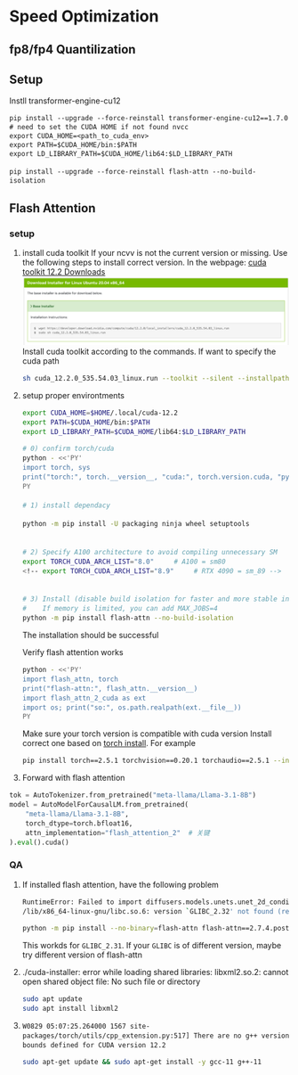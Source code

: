 # Speed Optimization
## fp8/fp4 Quantilization

## Setup

Instll transformer-engine-cu12
```
pip install --upgrade --force-reinstall transformer-engine-cu12==1.7.0
# need to set the CUDA HOME if not found nvcc
export CUDA_HOME=<path_to_cuda_env>
export PATH=$CUDA_HOME/bin:$PATH
export LD_LIBRARY_PATH=$CUDA_HOME/lib64:$LD_LIBRARY_PATH

pip install --upgrade --force-reinstall flash-attn --no-build-isolation
```

## Flash Attention

### setup
1. install cuda toolkit
If your ncvv is not the current version or missing. Use the following steps to install correct version.
In the webpage: [cuda toolkit 12.2 Downloads](https://developer.nvidia.com/cuda-12-2-0-download-archive?target_os=Linux&target_arch=x86_64&Distribution=Ubuntu&target_version=20.04&target_type=runfile_local)
![install](images/image-1.png)
Install cuda toolkit according to the commands. If want to specify the cuda path
    ```bash
    sh cuda_12.2.0_535.54.03_linux.run --toolkit --silent --installpath=$HOME/.local/cuda-12.2
    ```

2. setup proper environtments

    ```bash
    export CUDA_HOME=$HOME/.local/cuda-12.2
    export PATH=$CUDA_HOME/bin:$PATH
    export LD_LIBRARY_PATH=$CUDA_HOME/lib64:$LD_LIBRARY_PATH
    ```

    ```bash
    # 0) confirm torch/cuda
    python - <<'PY'
    import torch, sys
    print("torch:", torch.__version__, "cuda:", torch.version.cuda, "py:", sys.version.split()[0])
    PY

    # 1) install dependacy

    python -m pip install -U packaging ninja wheel setuptools


    # 2) Specify A100 architecture to avoid compiling unnecessary SM
    export TORCH_CUDA_ARCH_LIST="8.0"     # A100 = sm80
    <!-- export TORCH_CUDA_ARCH_LIST="8.9"     # RTX 4090 = sm_89 -->


    # 3) Install (disable build isolation for faster and more stable installation)
    #    If memory is limited, you can add MAX_JOBS=4
    python -m pip install flash-attn --no-build-isolation
    ```
    The installation should be successful

    Verify flash attention works

    ```bash
    python - <<'PY'
    import flash_attn, torch
    print("flash-attn:", flash_attn.__version__)
    import flash_attn_2_cuda as ext
    import os; print("so:", os.path.realpath(ext.__file__))
    PY
    ```

    Make sure your torch version is compatible with cuda version
    Install correct one based on [torch install](https://pytorch.org/get-started/previous-versions/). For example

    ```bash
    pip install torch==2.5.1 torchvision==0.20.1 torchaudio==2.5.1 --index-url https://download.pytorch.org/whl/cu121
    ```


3. Forward with flash attention

```python
tok = AutoTokenizer.from_pretrained("meta-llama/Llama-3.1-8B")
model = AutoModelForCausalLM.from_pretrained(
    "meta-llama/Llama-3.1-8B",
    torch_dtype=torch.bfloat16,
    attn_implementation="flash_attention_2"  # 关键
).eval().cuda()
```

### QA
1. If installed flash attention, have the following problem
    ```bash
    RuntimeError: Failed to import diffusers.models.unets.unet_2d_condition because of the following error (look up to see its traceback):
    /lib/x86_64-linux-gnu/libc.so.6: version `GLIBC_2.32' not found (required by /home/lilong/.local/envs/myenv/lib/python3.12/site-packages/flash_attn_2_cuda.cpython-312-x86_64-linux-gnu.so)
    ```

    ```bash
    python -m pip install --no-binary=flash-attn flash-attn==2.7.4.post1 --no-build-isolation -v
    ```
    This workds for `GLIBC_2.31`. If your `GLIBC` is of different version, maybe try different version of flash-attn

2. ./cuda-installer: error while loading shared libraries: libxml2.so.2: cannot open shared object file: No such file or directory

    ```bash
    sudo apt update
    sudo apt install libxml2
    ```

3. `W0829 05:07:25.264000 1567 site-packages/torch/utils/cpp_extension.py:517] There are no g++ version bounds defined for CUDA version 12.2`

    ```bash
    sudo apt-get update && sudo apt-get install -y gcc-11 g++-11
    ```
